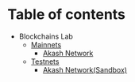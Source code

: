 # Table of contents

* Blockchains Lab
  * [Mainnets](/mainnets/)
    * [Akash Network](/mainnets/akash.md)
  * [Testnets](/testnets/)
    * [Akash Network(Sandbox)](/testnets/akash_sandbox.md)
